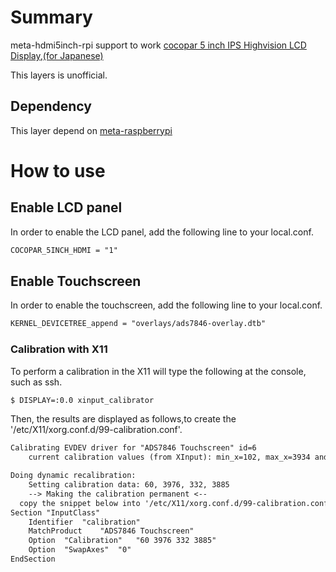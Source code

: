 # Summary

meta-hdmi5inch-rpi support to work [cocopar 5 inch IPS Highvision LCD Display](http://www.amazon.com/cocopar-Raspberry-Resistive-Screen-Display/dp/B01B7Q0DK2),[(for Japanese)](http://www.amazon.co.jp/%E3%82%A4%E3%83%B3%E3%83%81IPS%E3%83%8F%E3%82%A4%E3%83%93%E3%82%B8%E3%83%A7%E3%83%B3LCD-%E3%83%87%E3%82%A3%E3%82%B9%E3%83%97%E3%83%AC%E3%82%A4-%E3%82%BF%E3%83%83%E3%83%81%E3%83%91%E3%83%8D%E3%83%AB-%E3%83%A9%E3%82%BA%E3%83%99%E3%83%AA%E3%83%BC%E3%83%91%E3%82%A4-%E3%81%AB%E9%81%A9%E5%BF%9C%E3%81%99%E3%82%8B-%E3%82%BF%E3%83%83%E3%83%81%E3%83%87%E3%82%A3%E3%82%B9%E3%83%97%E3%83%AC%E3%82%A4-%E3%82%BF%E3%83%83%E3%83%81%E3%83%91%E3%83%8D%E3%83%AB-%E3%82%BF%E3%83%83%E3%83%81%E3%83%9A%E3%83%B3-Raspberry/dp/B00WGVL4R4)

This layers is unofficial.

## Dependency

This layer depend on [meta-raspberrypi](git://git.yoctoproject.org/meta-raspberrypi)

# How to use

## Enable LCD panel

In order to enable the LCD panel, add the following line to your local.conf.

```txt
COCOPAR_5INCH_HDMI = "1"
```

## Enable Touchscreen

In order to enable the touchscreen, add the following line to your local.conf.

```txt
KERNEL_DEVICETREE_append = "overlays/ads7846-overlay.dtb"
```

### Calibration with X11

To perform a calibration in the X11 will type the following at the console, such as ssh.

```bash
$ DISPLAY=:0.0 xinput_calibrator
```

Then, the results are displayed as follows,to create the '/etc/X11/xorg.conf.d/99-calibration.conf'.

```txt
Calibrating EVDEV driver for "ADS7846 Touchscreen" id=6
	current calibration values (from XInput): min_x=102, max_x=3934 and min_y=330, max_y=3868

Doing dynamic recalibration:
	Setting calibration data: 60, 3976, 332, 3885
	--> Making the calibration permanent <--
  copy the snippet below into '/etc/X11/xorg.conf.d/99-calibration.conf'
Section "InputClass"
	Identifier	"calibration"
	MatchProduct	"ADS7846 Touchscreen"
	Option	"Calibration"	"60 3976 332 3885"
	Option	"SwapAxes"	"0"
EndSection
```

